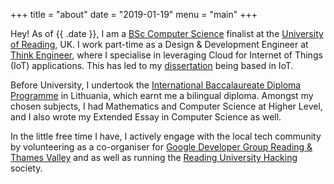 +++
title = "about"
date = "2019-01-19"
menu = "main"
+++

Hey! As of {{ .date }}, I am a [BSc Computer Science](http://www.reading.ac.uk/computer-science/) 
finalist at the [University of Reading](http://reading.ac.uk), UK. 
I work part-time as a Design & Development Engineer at [Think Engineer](http://think-engineer.com), 
where I specialise in leveraging Cloud for Internet of Things (IoT) 
applications. This has led to my [dissertation](https://github.com/iowine) being based in IoT.

Before University, I undertook the [International Baccalaureate Diploma Programme](https://ibo.org/) in Lithuania, 
which earnt me a bilingual diploma. Amongst my chosen subjects, I had Mathematics and 
Computer Science at Higher Level, and I also wrote my Extended Essay in Computer Science as well.

In the little free time I have, I actively engage with the local tech community by volunteering 
as a co-organiser for [Google Developer Group Reading & Thames Valley](https://meetup.com/GDG-Reading-Thames-Valley/) and as well as running 
the [Reading University Hacking](https://ruhacking.me) society.

